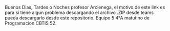 Buenos Dias, Tardes o Noches profesor Arcienega, el motivo de este link es para si tiene algun problema descargando el archivo .ZIP desde teams pueda descargarlo desde este repositorio.
Equipo 5 4°A matutino de Programacion CBTIS 52.
